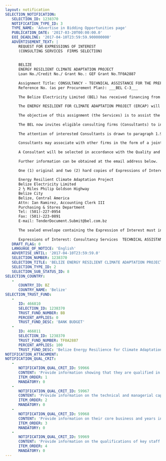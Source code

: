 ```yaml
---
layout: notification
SELECTION_NOTIFICATION: 
   SELECTION_ID: 1238370
   NOTIFICATION_TYPE_ID: 3
   TYPE_NAME: 'Advertise in Bidding Opportunities page'
   PUBLICATION_DATE: '2017-03-20T00:00:00.0'
   EOI_DEADLINE: '2017-04-10T23:59:59.900000000'
   ADVERTISEMENT_TEXT: |
      REQUEST FOR EXPRESSIONS OF INTEREST
      (CONSULTING SERVICES  FIRMS SELECTION)
      
      
      BELIZE
      ENERGY RESILIENT CLIMATE ADAPTATION PROJECT
      Loan No./Credit No./ Grant No.: GEF Grant No.TF0A2887
       
      Assignment Title: CONSULTANCY - TECHNICAL ASSISTANCE FOR THE PREPARATION OF A VEGETATION STUDY
      Reference No. (as per Procurement Plan): ___BEL C-3___
      
      The Belize Electricity Limited (BEL) has received financing from the World Bank toward the cost of the ENERGY RESILIENT FOR CLIMATE ADAPTATION PROJECT (ERCAP), and intends to apply part of the proceeds for consulting services. 
      
      The ENERGY RESILIENT FOR CLIMATE ADAPTATION PROJECT (ERCAP) will support the BEL in its vegetation management/maintenance surrounding its critical infrastructure to reduce the impacts of natural hazards and the anticipated impacts of climate variability through targeted rehabilitation and reconstruction activities. The investments financed by the ERCAP has been informed by an extensive project identification and prioritization process, one primary output of which would be a comprehensive climate resilience Vegetation Management Plan, with support from the World Bank. 
      
      The objective of this assignment (the Services) is to assist the Belize Electricity Limited (BEL) to develop an effective vegetation study and management plan. This is to ensure that the utility is able to better manage vegetation growth near and under its utilitys lines, and prevent any physically damaging incident with minimal losses, in particular during storms. The plan has to be implemented in an environmentally and socially sustainable manner and be in full compliance with Belizes and the World Banks environmental and social policies and regulations. The specific objectives are: (i) to assess the limitations and capacities of BEL personnel and physical inventory, whether positive or negative, and propose mitigation measures which will effectively address the response time; (ii) identify different alternatives and their potential impacts and relevant mitigation measures; and (iii) to establish clear directives and methodologies for the effective implementation of the plan. The indicative implementation period for the Services is April 2017  March 2019. 
      
      The BEL now invites eligible consulting firms (Consultants) to indicate their interest in providing the Services. Interested Consultants should provide information demonstrating that they have the required qualifications and relevant experience to perform the Services. The shortlisting criteria are: i) technical competence (information on similar projects previously completed and level of comparable responsibility / experience); ii) qualifications and experience (professional qualifications of staff and experience on similar assignments); iii) country of registration; iv) local and regional experience on similar assignments, financial capability and existing commitments; v) details on company organization and staffing including availability of appropriate skills among key staff and other resources; and vi) type of association  whether joint venture or if sub-consultant will be employed. All information must be submitted in English.
      
      The attention of interested Consultants is drawn to paragraph 1.9 of the World Banks Guidelines: Selection and Employment of Consultants under IBRD Loans and IDA Credits & Grants by World Bank Borrowers, January 2011 (revised July 2014) (Consultant Guidelines), setting forth the World Banks policy on conflict of interest.  
      
      Consultants may associate with other firms in the form of a joint venture or a sub-consultancy to enhance their qualifications.
      
      A Consultant will be selected in accordance with the Quality and Cost Based Selection (QCBS) method set out in the Consultant Guidelines.
      
      Further information can be obtained at the email address below.
      
      One (1) original and two (2) hard copies of Expressions of Interest must be delivered on April 26th 2017 by 4:00 p.m. local time to:
      
      Energy Resilient Climate Adaptation Project
      Belize Electricity Limited
      2 ½ Miles Philip Goldson Highway
      Belize City 
      Belize, Central America
      Attn: Ian Ramirez, Accounting Clerk III
      Purchasing & Stores Department
      Tel: (501)-227-0954
      Fax: (501)-223-0891
      E-mail: TenderDocument.Submit@bel.com.bz
      
      The sealed envelope containing the Expression of Interest must include the name and address of the applicant and should be clearly marked:
      
      Expressions of Interest: Consultancy Services  TECHNICAL ASSISTANCE FOR THE PREPARATION OF A VEGETATION STUDY/IMPLEMENTATION PLAN FOR THE BELIZE ELECTRICITY LIMITED
   DRAFT_FLAG: 0
   LANGUAGE_OF_NOTICE: 'English'
   ADVERTISE_UNTIL: '2017-04-10T23:59:59.0'
   SELECTION_NUMBER: 1238370
   SELECTION_TITLE: 'BELIZE ENERGY RESILIENT CLIMATE ADAPTATION PROJECT Assignment Title: CONSULTANCY - TECHNICAL ASSISTANCE FOR THE PREPARATION OF A VEGETATION STUDY - Reference No. (as per Procurement Plan): ___BEL C-3_'
   SELECTION_TYPE_ID: 2
   SELECTION_SUB_STATUS_ID: 8
SELECTION_COUNTRY: 
   - 
      COUNTRY_ID: BZ
      COUNTRY_NAME: 'Belize'
SELECTION_TRUST_FUND: 
   - 
      ID: 466810
      SELECTION_ID: 1238370
      TRUST_FUND_NUMBER: BB
      PERCENT_APPLIES: 0
      TRUST_FUND_DESC: 'BANK BUDGET'
   - 
      ID: 466811
      SELECTION_ID: 1238370
      TRUST_FUND_NUMBER: TF0A2887
      PERCENT_APPLIES: 100
      TRUST_FUND_DESC: 'Belize Energy Resilience for Climate Adaptation GEF-SCCF RETF for Belize Electricity Limited (BEL)'
NOTIFICATION_ATTACHMENT: 
NOTIFICATION_QUAL_CRIT: 
   - 
      NOTIFICATION_QUAL_CRIT_ID: 59966
      CONTENT: 'Provide information showing that they are qualified in the field of the assignment.'
      ITEM_ORDER: 1
      MANDATORY: 0
   - 
      NOTIFICATION_QUAL_CRIT_ID: 59967
      CONTENT: 'Provide information on the technical and managerial capabilities of the firm.'
      ITEM_ORDER: 2
      MANDATORY: 0
   - 
      NOTIFICATION_QUAL_CRIT_ID: 59968
      CONTENT: 'Provide information on their core business and years in business.'
      ITEM_ORDER: 3
      MANDATORY: 0
   - 
      NOTIFICATION_QUAL_CRIT_ID: 59969
      CONTENT: 'Provide information on the qualifications of key staff.'
      ITEM_ORDER: 4
      MANDATORY: 0
---
```

